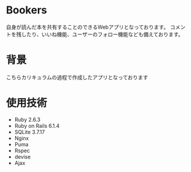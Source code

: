 # Bookers
自身が読んだ本を共有することのできるWebアプリとなっております。
コメントを残したり、いいね機能、ユーザーのフォロー機能なども備えております。

# 背景
こちらカリキュラムの過程で作成したアプリとなっております

# 使用技術
- Ruby 2.6.3
- Ruby on Rails 6.1.4
- SQLite 3.7.17
- Nginx
- Puma
- Rspec
- devise
- Ajax
